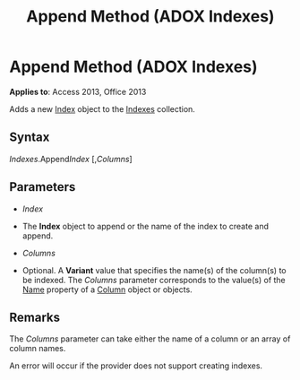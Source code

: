 ﻿---
title: Append Method (ADOX Indexes)
TOCTitle: Append Method (ADOX Indexes)
ms:assetid: 015ebab4-5e9d-8777-ac82-4d20e957c274
ms:mtpsurl: https://msdn.microsoft.com/library/JJ248784(v=office.15)
ms:contentKeyID: 48542933
ms.date: 09/18/2015
mtps_version: v=office.15
---

# Append Method (ADOX Indexes)


**Applies to**: Access 2013, Office 2013



Adds a new [Index](index-object-adox.md) object to the [Indexes](indexes-collection-adox.md) collection.

## Syntax

*Indexes*.Append*Index* \[,*Columns*\]

## Parameters

  - *Index*

  - The **Index** object to append or the name of the index to create and append.

  - *Columns*

  - Optional. A **Variant** value that specifies the name(s) of the column(s) to be indexed. The *Columns* parameter corresponds to the value(s) of the [Name](name-property-adox.md) property of a [Column](column-object-adox.md) object or objects.

## Remarks

The *Columns* parameter can take either the name of a column or an array of column names.

An error will occur if the provider does not support creating indexes.

